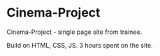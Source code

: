 # Cinema-Project
Cinema-Project - single page site from trainee.

Build on HTML, CSS, JS. 3 hours spent on the site.
